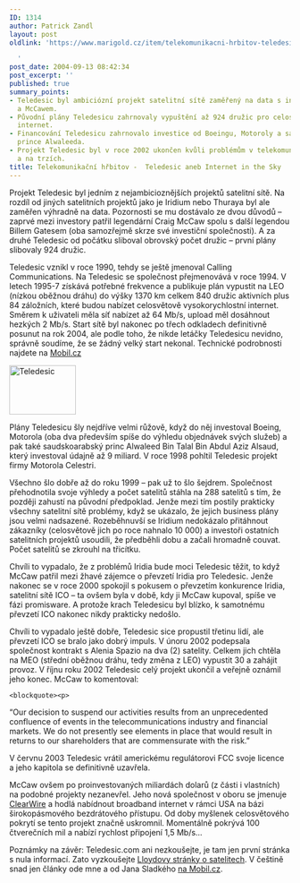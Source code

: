 ```yaml
---
ID: 1314
author: Patrick Zandl
layout: post
oldlink: 'https://www.marigold.cz/item/telekomunikacni-hrbitov-teledesic-aneb-internet-in-the-sky

  '
post_date: 2004-09-13 08:42:34
post_excerpt: ''
published: true
summary_points:
- Teledesic byl ambiciózní projekt satelitní sítě zaměřený na data s investory Gatesem
  a McCawem.
- Původní plány Teledesicu zahrnovaly vypuštění až 924 družic pro celosvětový vysokorychlostní
  internet.
- Financování Teledesicu zahrnovalo investice od Boeingu, Motoroly a saudskoarabského
  prince Alwaleeda.
- Projekt Teledesic byl v roce 2002 ukončen kvůli problémům v telekomunikačním průmyslu
  a na trzích.
title: Telekomunikační hřbitov -  Teledesic aneb Internet in the Sky
---
```


<p>
Projekt Teledesic byl jedním z nejambicioznějších projektů satelitní sítě. Na rozdíl od jiných satelitních projektů jako je Iridium nebo Thuraya byl ale zaměřen výhradně na data. Pozornosti se mu dostávalo ze dvou důvodů – zaprvé mezi investory patřil legendární Craig McCaw spolu s další legendou Billem Gatesem (oba samozřejmě skrze své investiční společnosti). A za druhé Teledesic od počátku sliboval obrovský počet družic – první plány slibovaly 924 družic. </p>

<p>
Teledesic vznikl v roce 1990, tehdy se ještě jmenoval Calling Communications. Na Teledesic se společnost přejmenovává v roce 1994. V letech 1995-7 získává potřebné frekvence a publikuje plán vypustit na LEO (nízkou oběžnou dráhu) do výšky 1370 km celkem 840 družic aktivních plus 84 záložních, které budou nabízet celosvětově vysokorychlostní internet. Směrem k uživateli měla síť nabízet až 64 Mb/s, upload měl dosáhnout hezkých 2 Mb/s. Start sítě byl nakonec po třech odkladech definitivně posunut na rok 2004, ale podle toho, že nikde letáčky Teledesicu nevidno, správně soudíme, že se žádný velký start nekonal. Technické podrobnosti najdete na <a href="http://mobil.idnes.cz/satelitni_site/teledesic.html">Mobil.cz</a></p>

<div class="rightbox"><img src="/wp-content/uploads/20040913-teledesic.gif" alt="Teledesic" width="119" height="88" /></div>
<p>
Plány Teledesicu šly nejdříve velmi růžově, když do něj investoval Boeing, Motorola (oba dva především spíše do výhledu objednávek svých služeb) a pak také saudskoarabský princ Alwaleed Bin Talal Bin Abdul Aziz Alsaud, který investoval údajně až 9 miliard. V roce 1998 pohltil Teledesic projekt firmy Motorola Celestri. </p>

<p>
Všechno šlo dobře až do roku 1999 – pak už to šlo šejdrem. Společnost přehodnotila svoje výhledy a počet satelitů stáhla na 288 satelitů s tím, že později zahustí na původní předpoklad. Jenže mezi tím postily prakticky všechny satelitní sítě problémy, když se ukázalo, že jejich business plány jsou velmi nadsazené. Rozeběhnuvší se Iridium nedokázalo přitáhnout zákazníky (celosvětově jich po roce nahnalo 10 000) a investoři ostatních satelitních projektů usoudili, že předběhli dobu a začali hromadně couvat.  Počet satelitů se zkrouhl na třicítku. </p>

<p>
Chvíli to vypadalo, že z problémů Iridia bude moci Teledesic těžit, to když McCaw patřil mezi žhavé zájemce o převzetí Iridia pro Teledesic. Jenže nakonec se v roce 2000 spokojil s pokusem o převzetím konkurence Iridia, satelitní sítě ICO – ta ovšem byla v době, kdy ji McCaw kupoval, spíše ve fázi promisware. A protože krach Teledesicu byl blízko, k samotnému převzetí ICO nakonec nikdy prakticky nedošlo. </p>

<p>
Chvíli to vypadalo ještě dobře, Teledesic sice propustil třetinu lidí, ale převzetí ICO se bralo jako dobrý impuls. V únoru 2002 podepsala společnost kontrakt s Alenia Spazio na dva (2) satelity. Celkem jich chtěla na MEO (střední oběžnou dráhu, tedy změna z LEO) vypustit 30 a zahájit provoz. V říjnu roku 2002 Teledesic celý projekt ukončil a veřejně oznámil jeho konec. McCaw to komentoval: </p>

	<blockquote><p>
&#8220;Our decision to suspend our activities results from an unprecedented confluence of events in the telecommunications industry and financial markets. We do not presently see elements in place that would result in returns to our shareholders that are commensurate with the risk.&#8221;</p>
</blockquote>
<p>
 V červnu 2003 Teledesic vrátil americkému regulátorovi FCC svoje licence a jeho kapitola se definitivně uzavřela. </p>

<p>
McCaw ovšem po proinvestovaných miliardách dolarů (z části i vlastních) na podobné projekty nezanevřel. Jeho nová společnost v oboru se jmenuje <a href="http://www.clearwire/">ClearWire</a> a hodlá nabídnout broadband internet v rámci USA na bázi širokopásmového bezdrátového přístupu. Od doby myšlenek celosvětového pokrytí se tento projekt značně uskromnil. Momentálně pokrývá 100 čtverečních mil a nabízí rychlost připojení 1,5 Mb/s…
</p>

<p>

Poznámky na závěr: Teledesic.com ani nezkoušejte, je tam jen první stránka s nula informací. Zato vyzkoušejte <a href="http://www.ee.surrey.ac.uk/Personal/L.Wood/constellations/teledesic.html">Lloydovy stránky o satelitech</a>. V češtině snad jen články ode mne a od Jana Sladkého <a href="http://mobil.idnes.cz/search.html?dotaz=Teledesic&amp;x=0&amp;y=0">na Mobil.cz</a>.
</p>